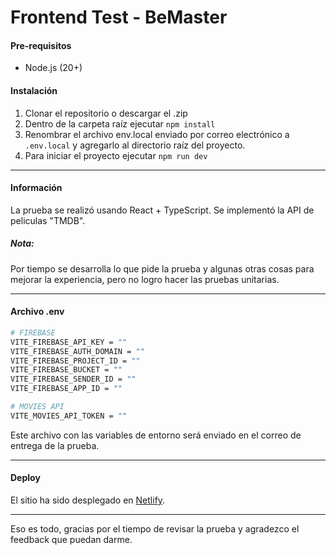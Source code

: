 # Frontend Test - BeMaster

#### Pre-requisitos
- Node.js (20+)

#### Instalación

1. Clonar el repositorio o descargar el .zip
2. Dentro de la carpeta raíz ejecutar ```npm install```
3. Renombrar el archivo env.local enviado por correo electrónico a ```.env.local``` y agregarlo al directorio raíz del proyecto.
4. Para iniciar el proyecto ejecutar ```npm run dev```

---

#### Información
La prueba se realizó usando React + TypeScript.
Se implementó la API de peliculas "TMDB".

##### Nota:

Por tiempo se desarrolla lo que pide la prueba y algunas otras cosas para mejorar la experiencia, pero no logro hacer las pruebas unitarias.

---

#### Archivo .env
```bash
# FIREBASE
VITE_FIREBASE_API_KEY = ""
VITE_FIREBASE_AUTH_DOMAIN = ""
VITE_FIREBASE_PROJECT_ID = ""
VITE_FIREBASE_BUCKET = ""
VITE_FIREBASE_SENDER_ID = ""
VITE_FIREBASE_APP_ID = ""

# MOVIES API
VITE_MOVIES_API_TOKEN = ""
```

Este archivo con las variables de entorno será enviado en el correo de entrega de la prueba.

---

#### Deploy

El sitio ha sido desplegado en [Netlify](https://jedi-tv.netlify.app).

---

Eso es todo, gracias por el tiempo de revisar la prueba y agradezco el feedback que puedan darme.
